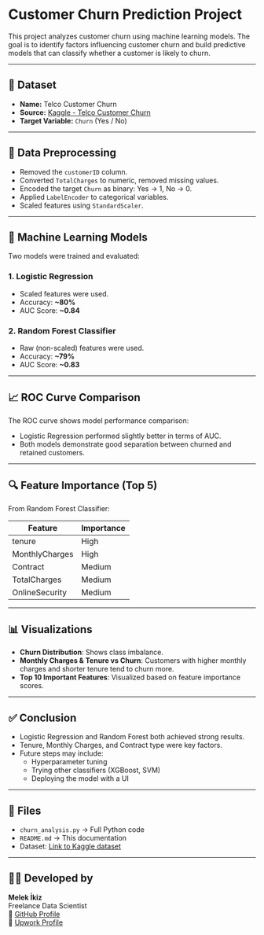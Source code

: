 
# Customer Churn Prediction Project

This project analyzes customer churn using machine learning models. The goal is to identify factors influencing customer churn and build predictive models that can classify whether a customer is likely to churn.

---

## 📂 Dataset

- **Name:** Telco Customer Churn
- **Source:** [Kaggle - Telco Customer Churn](https://www.kaggle.com/datasets/blastchar/telco-customer-churn)
- **Target Variable:** `Churn` (Yes / No)

---

## 🔧 Data Preprocessing

- Removed the `customerID` column.
- Converted `TotalCharges` to numeric, removed missing values.
- Encoded the target `Churn` as binary: Yes → 1, No → 0.
- Applied `LabelEncoder` to categorical variables.
- Scaled features using `StandardScaler`.

---

## 🤖 Machine Learning Models

Two models were trained and evaluated:

### 1. Logistic Regression
- Scaled features were used.
- Accuracy: **~80%**
- AUC Score: **~0.84**

### 2. Random Forest Classifier
- Raw (non-scaled) features were used.
- Accuracy: **~79%**
- AUC Score: **~0.83**

---

## 📈 ROC Curve Comparison

The ROC curve shows model performance comparison:

- Logistic Regression performed slightly better in terms of AUC.
- Both models demonstrate good separation between churned and retained customers.



---

## 🔍 Feature Importance (Top 5)

From Random Forest Classifier:

| Feature             | Importance |
|---------------------|------------|
| tenure              | High       |
| MonthlyCharges      | High       |
| Contract            | Medium     |
| TotalCharges        | Medium     |
| OnlineSecurity      | Medium     |

---

## 📊 Visualizations

- **Churn Distribution**: Shows class imbalance.
- **Monthly Charges & Tenure vs Churn**: Customers with higher monthly charges and shorter tenure tend to churn more.
- **Top 10 Important Features**: Visualized based on feature importance scores.

---

## ✅ Conclusion

- Logistic Regression and Random Forest both achieved strong results.
- Tenure, Monthly Charges, and Contract type were key factors.
- Future steps may include:
  - Hyperparameter tuning
  - Trying other classifiers (XGBoost, SVM)
  - Deploying the model with a UI

---

## 📁 Files

- `churn_analysis.py` → Full Python code
- `README.md` → This documentation
- Dataset: [Link to Kaggle dataset](https://www.kaggle.com/datasets/blastchar/telco-customer-churn)

---

## 🙋‍♀️ Developed by

**Melek İkiz**  
Freelance Data Scientist  
🔗 [GitHub Profile](https://github.com/Melekikiz)  
🔗 [Upwork Profile](https://www.upwork.com/freelancers/~01ef30341f2458b499)

